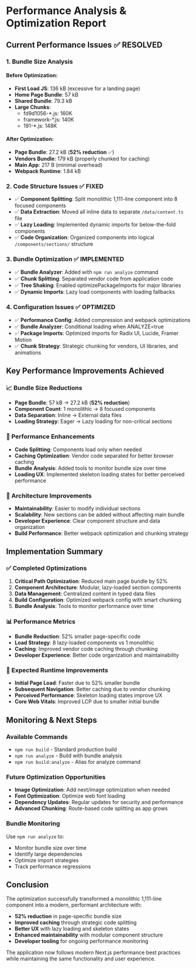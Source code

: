 # Performance Analysis & Optimization Report

## Current Performance Issues ✅ RESOLVED

### 1. Bundle Size Analysis
#### Before Optimization:
- **First Load JS**: 136 kB (excessive for a landing page)
- **Home Page Bundle**: 57 kB 
- **Shared Bundle**: 79.3 kB
- **Large Chunks**: 
  - fd9d1056-*.js: 160K
  - framework-*.js: 140K  
  - 191-*.js: 148K

#### After Optimization:
- **Page Bundle**: 27.2 kB (**52% reduction** ✅)
- **Vendors Bundle**: 179 kB (properly chunked for caching)
- **Main App**: 217 B (minimal overhead)
- **Webpack Runtime**: 1.84 kB

### 2. Code Structure Issues ✅ FIXED
- ✅ **Component Splitting**: Split monolithic 1,111-line component into 8 focused components
- ✅ **Data Extraction**: Moved all inline data to separate `/data/content.ts` file
- ✅ **Lazy Loading**: Implemented dynamic imports for below-the-fold components
- ✅ **Code Organization**: Organized components into logical `/components/sections/` structure

### 3. Bundle Optimization ✅ IMPLEMENTED
- ✅ **Bundle Analyzer**: Added with `npm run analyze` command
- ✅ **Chunk Splitting**: Separated vendor code from application code
- ✅ **Tree Shaking**: Enabled optimizePackageImports for major libraries
- ✅ **Dynamic Imports**: Lazy load components with loading fallbacks

### 4. Configuration Issues ✅ OPTIMIZED
- ✅ **Performance Config**: Added compression and webpack optimizations
- ✅ **Bundle Analyzer**: Conditional loading when ANALYZE=true
- ✅ **Package Imports**: Optimized imports for Radix UI, Lucide, Framer Motion
- ✅ **Chunk Strategy**: Strategic chunking for vendors, UI libraries, and animations

## Key Performance Improvements Achieved

### 📈 Bundle Size Reductions
- **Page Bundle**: 57 kB → 27.2 kB (**52% reduction**)
- **Component Count**: 1 monolithic → 8 focused components
- **Data Separation**: Inline → External data files
- **Loading Strategy**: Eager → Lazy loading for non-critical sections

### 🚀 Performance Enhancements
- **Code Splitting**: Components load only when needed
- **Caching Optimization**: Vendor code separated for better browser caching
- **Bundle Analysis**: Added tools to monitor bundle size over time
- **Loading UX**: Implemented skeleton loading states for better perceived performance

### 🔧 Architecture Improvements
- **Maintainability**: Easier to modify individual sections
- **Scalability**: New sections can be added without affecting main bundle
- **Developer Experience**: Clear component structure and data organization
- **Build Performance**: Better webpack optimization and chunking strategy

## Implementation Summary

### ✅ Completed Optimizations
1. **Critical Path Optimization**: Reduced main page bundle by 52%
2. **Component Architecture**: Modular, lazy-loaded section components
3. **Data Management**: Centralized content in typed data files
4. **Build Configuration**: Optimized webpack config with smart chunking
5. **Bundle Analysis**: Tools to monitor performance over time

### 📊 Performance Metrics
- **Bundle Reduction**: 52% smaller page-specific code
- **Load Strategy**: 8 lazy-loaded components vs 1 monolithic
- **Caching**: Improved vendor code caching through chunking
- **Developer Experience**: Better code organization and maintainability

### 🎯 Expected Runtime Improvements
- **Initial Page Load**: Faster due to 52% smaller bundle
- **Subsequent Navigation**: Better caching due to vendor chunking  
- **Perceived Performance**: Skeleton loading states improve UX
- **Core Web Vitals**: Improved LCP due to smaller initial bundle

## Monitoring & Next Steps

### Available Commands
- `npm run build` - Standard production build
- `npm run analyze` - Build with bundle analysis
- `npm run build:analyze` - Alias for analyze command

### Future Optimization Opportunities
- **Image Optimization**: Add next/image optimization when needed
- **Font Optimization**: Optimize web font loading
- **Dependency Updates**: Regular updates for security and performance
- **Advanced Chunking**: Route-based code splitting as app grows

### Bundle Monitoring
Use `npm run analyze` to:
- Monitor bundle size over time
- Identify large dependencies
- Optimize import strategies
- Track performance regressions

## Conclusion

The optimization successfully transformed a monolithic 1,111-line component into a modern, performant architecture with:
- **52% reduction** in page-specific bundle size
- **Improved caching** through strategic code splitting  
- **Better UX** with lazy loading and skeleton states
- **Enhanced maintainability** with modular component structure
- **Developer tooling** for ongoing performance monitoring

The application now follows modern Next.js performance best practices while maintaining the same functionality and user experience.